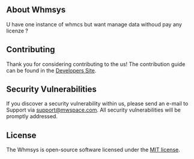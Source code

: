 ## About Whmsys

U have one instance of whmcs but want manage data withoud pay any licenze ?

## Contributing

Thank you for considering contributing to the us! The contribution guide can be found in the [Developers Site](https://mwspace.com).

## Security Vulnerabilities

If you discover a security vulnerability within us, please send an e-mail to Support via [support@mwspace.com](mailto:support@mwspace.com). All security vulnerabilities will be promptly addressed.

## License

The Whmsys is open-source software licensed under the [MIT license](https://opensource.org/licenses/MIT).
